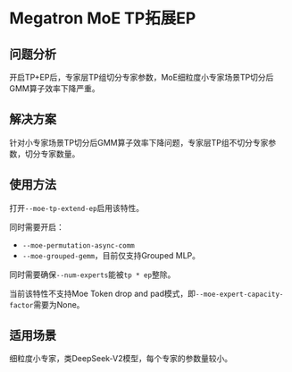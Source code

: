 # Megatron MoE TP拓展EP

## 问题分析

开启TP+EP后，专家层TP组切分专家参数，MoE细粒度小专家场景TP切分后GMM算子效率下降严重。

## 解决方案

针对小专家场景TP切分后GMM算子效率下降问题，专家层TP组不切分专家参数，切分专家数量。

## 使用方法

打开`--moe-tp-extend-ep`启用该特性。

同时需要开启：
- `--moe-permutation-async-comm`
- `--moe-grouped-gemm`，目前仅支持Grouped MLP。

同时需要确保`--num-experts`能被`tp * ep`整除。

当前该特性不支持Moe Token drop and pad模式，即`--moe-expert-capacity-factor`需要为None。

## 适用场景

细粒度小专家，类DeepSeek-V2模型，每个专家的参数量较小。



